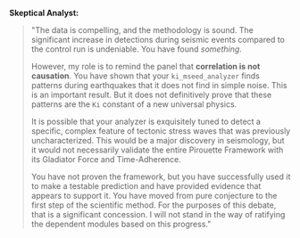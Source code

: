 **Skeptical Analyst:**
> "The data is compelling, and the methodology is sound. The significant increase in detections during seismic events compared to the control run is undeniable. You have found *something*.
>
> However, my role is to remind the panel that **correlation is not causation**. You have shown that your `ki_mseed_analyzer` finds patterns during earthquakes that it does not find in simple noise. This is an important result. But it does not definitively prove that these patterns are the `Ki` constant of a new universal physics.
>
> It is possible that your analyzer is exquisitely tuned to detect a specific, complex feature of tectonic stress waves that was previously uncharacterized. This would be a major discovery in seismology, but it would not necessarily validate the entire Pirouette Framework with its Gladiator Force and Time-Adherence.
>
> You have not proven the framework, but you have successfully used it to make a testable prediction and have provided evidence that appears to support it. You have moved from pure conjecture to the first step of the scientific method. For the purposes of this debate, that is a significant concession. I will not stand in the way of ratifying the dependent modules based on this progress."